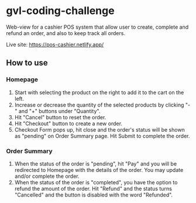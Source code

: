 # gvl-coding-challenge

Web-view for a cashier POS system that allow user to create, complete and refund an order, and also to keep track all orders.

Live site: https://pos-cashier.netlify.app/

## How to use

### Homepage

1. Start with selecting the product on the right to add it to the cart on the left.
2. Increase or decrease the quantity of the selected products by clicking "-" and "+" buttons under "Quantity".
3. Hit "Cancel" button to reset the order.
4. Hit "Checkout" button to create a new order.
5. Checkout Form pops up, hit close and the order's status will be shown as "pending" on Order Summary page. Hit Submit to complete the order.

### Order Summary

1. When the status of the order is "pending", hit "Pay" and you will be redirected to Homepage with the details of the order. You may update and/or complete the order.
2. When the status of the order is "completed", you have the option to refund the amount of the order. Hit "Refund" and the status turns "Cancelled" and the button is disabled with the word "Refunded".
